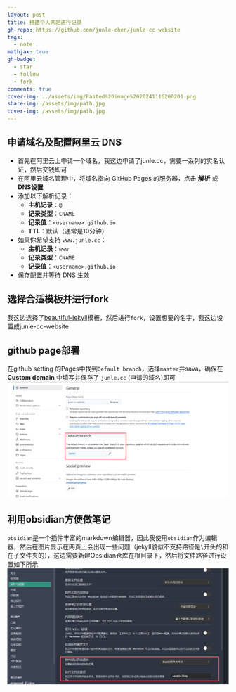 ```yaml
---
layout: post
title: 搭建个人网站进行记录
gh-repo: https://github.com/junle-chen/junle-cc-website
tags:
  - note
mathjax: true
gh-badge:
  - star
  - follow
  - fork
comments: true
cover-img: ../assets/img/Pasted%20image%2020241116200201.png
share-img: /assets/img/path.jpg
cover-img: /assets/img/path.jpg
---
```


## 申请域名及配置阿里云 DNS

- 首先在阿里云上申请一个域名，我这边申请了junle.cc，需要一系列的实名认证，然后交钱即可
- 在阿里云域名管理中，将域名指向 GitHub Pages 的服务器，点击 **解析** 或 **DNS设置**
- 添加以下解析记录：
  - **主机记录**：`@`
  - **记录类型**：`CNAME`
  - **记录值**：`<username>.github.io`
  - **TTL**：默认（通常是10分钟）
- 如果你希望支持 `www.junle.cc`：
    - **主机记录**：`www`
    - **记录类型**：`CNAME`
    - **记录值**：`<username>.github.io`
- 保存配置并等待 DNS 生效

## 选择合适模板并进行fork
我这边选择了[beautiful-jekyll](https://github.com/daattali/beautiful-jekyll)模板，然后进行`fork`，设置想要的名字，我这边设置成junle-cc-website

## github page部署
在github setting 的Pages中找到`Default branch`，选择`master`并sava，确保在 **Custom domain** 中填写并保存了 `junle.cc` (申请的域名)即可
![](../assets/img/ee2c4a3e0ac92d12c8546da4f097a4af.png)

## 利用obsidian方便做笔记
`obsidian`是一个插件丰富的markdown编辑器，因此我使用`obsidian`作为编辑器，然后在图片显示在网页上会出现一些问题（jekyll貌似不支持路径是`\`开头的和在子文件夹的），这边需要新建Obsidian仓库在根目录下，然后将文件路径进行设置如下所示
![](../assets/img/77c3b6bf6693cae4f1846817407b573d.png)
